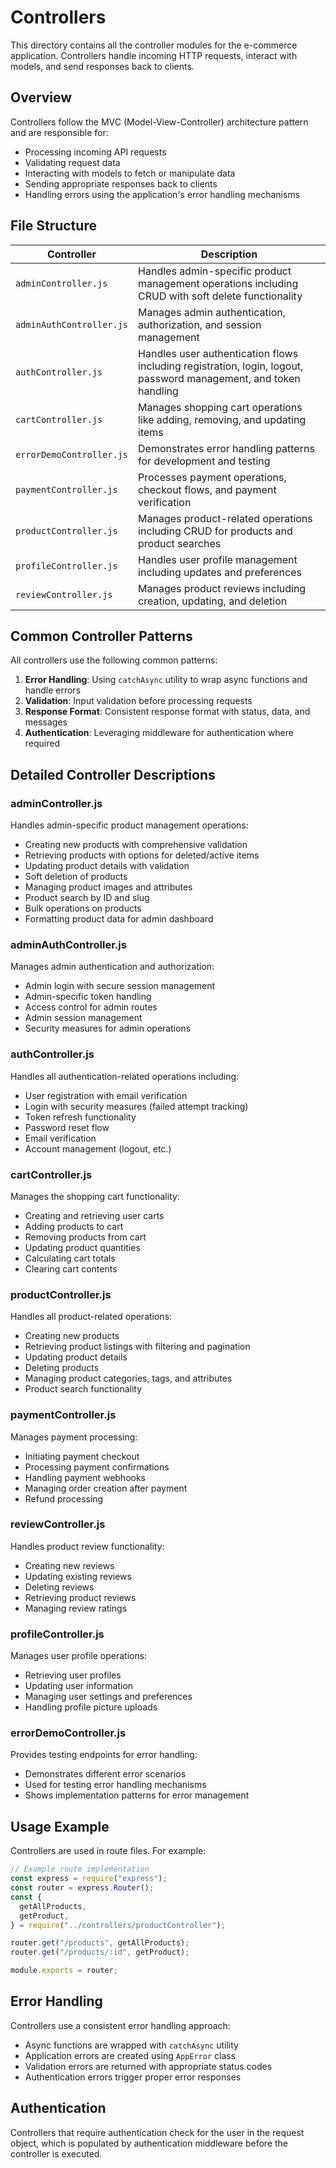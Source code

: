 # Controllers

This directory contains all the controller modules for the e-commerce application. Controllers handle incoming HTTP requests, interact with models, and send responses back to clients.

## Overview

Controllers follow the MVC (Model-View-Controller) architecture pattern and are responsible for:

- Processing incoming API requests
- Validating request data
- Interacting with models to fetch or manipulate data
- Sending appropriate responses back to clients
- Handling errors using the application's error handling mechanisms

## File Structure

| Controller               | Description                                                                                                      |
| ------------------------ | ---------------------------------------------------------------------------------------------------------------- |
| `adminController.js`     | Handles admin-specific product management operations including CRUD with soft delete functionality               |
| `adminAuthController.js` | Manages admin authentication, authorization, and session management                                              |
| `authController.js`      | Handles user authentication flows including registration, login, logout, password management, and token handling |
| `cartController.js`      | Manages shopping cart operations like adding, removing, and updating items                                       |
| `errorDemoController.js` | Demonstrates error handling patterns for development and testing                                                 |
| `paymentController.js`   | Processes payment operations, checkout flows, and payment verification                                           |
| `productController.js`   | Manages product-related operations including CRUD for products and product searches                              |
| `profileController.js`   | Handles user profile management including updates and preferences                                                |
| `reviewController.js`    | Manages product reviews including creation, updating, and deletion                                               |

## Common Controller Patterns

All controllers use the following common patterns:

1. **Error Handling**: Using `catchAsync` utility to wrap async functions and handle errors
2. **Validation**: Input validation before processing requests
3. **Response Format**: Consistent response format with status, data, and messages
4. **Authentication**: Leveraging middleware for authentication where required

## Detailed Controller Descriptions

### adminController.js

Handles admin-specific product management operations:

- Creating new products with comprehensive validation
- Retrieving products with options for deleted/active items
- Updating product details with validation
- Soft deletion of products
- Managing product images and attributes
- Product search by ID and slug
- Bulk operations on products
- Formatting product data for admin dashboard

### adminAuthController.js

Manages admin authentication and authorization:

- Admin login with secure session management
- Admin-specific token handling
- Access control for admin routes
- Admin session management
- Security measures for admin operations

### authController.js

Handles all authentication-related operations including:

- User registration with email verification
- Login with security measures (failed attempt tracking)
- Token refresh functionality
- Password reset flow
- Email verification
- Account management (logout, etc.)

### cartController.js

Manages the shopping cart functionality:

- Creating and retrieving user carts
- Adding products to cart
- Removing products from cart
- Updating product quantities
- Calculating cart totals
- Clearing cart contents

### productController.js

Handles all product-related operations:

- Creating new products
- Retrieving product listings with filtering and pagination
- Updating product details
- Deleting products
- Managing product categories, tags, and attributes
- Product search functionality

### paymentController.js

Manages payment processing:

- Initiating payment checkout
- Processing payment confirmations
- Handling payment webhooks
- Managing order creation after payment
- Refund processing

### reviewController.js

Handles product review functionality:

- Creating new reviews
- Updating existing reviews
- Deleting reviews
- Retrieving product reviews
- Managing review ratings

### profileController.js

Manages user profile operations:

- Retrieving user profiles
- Updating user information
- Managing user settings and preferences
- Handling profile picture uploads

### errorDemoController.js

Provides testing endpoints for error handling:

- Demonstrates different error scenarios
- Used for testing error handling mechanisms
- Shows implementation patterns for error management

## Usage Example

Controllers are used in route files. For example:

```javascript
// Example route implementation
const express = require("express");
const router = express.Router();
const {
  getAllProducts,
  getProduct,
} = require("../controllers/productController");

router.get("/products", getAllProducts);
router.get("/products/:id", getProduct);

module.exports = router;
```

## Error Handling

Controllers use a consistent error handling approach:

- Async functions are wrapped with `catchAsync` utility
- Application errors are created using `AppError` class
- Validation errors are returned with appropriate status codes
- Authentication errors trigger proper error responses

## Authentication

Controllers that require authentication check for the user in the request object, which is populated by authentication middleware before the controller is executed.
